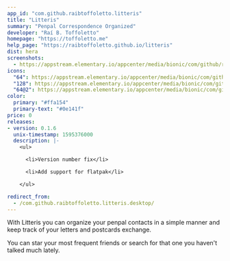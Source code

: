 ```yaml
---
app_id: "com.github.raibtoffoletto.litteris"
title: "Litteris"
summary: "Penpal Correspondence Organized"
developer: "Raí B. Toffoletto"
homepage: "https://toffoletto.me"
help_page: "https://raibtoffoletto.github.io/litteris"
dist: hera
screenshots:
  - https://appstream.elementary.io/appcenter/media/bionic/com/github/raibtoffoletto.litteris/87A1748CFDD38D46641853739D67DF31/screenshots/image-1_orig.png
icons:
  "64": https://appstream.elementary.io/appcenter/media/bionic/com/github/raibtoffoletto.litteris/87A1748CFDD38D46641853739D67DF31/icons/64x64/com.github.raibtoffoletto.litteris_com.github.raibtoffoletto.litteris.png
  "128": https://appstream.elementary.io/appcenter/media/bionic/com/github/raibtoffoletto.litteris/87A1748CFDD38D46641853739D67DF31/icons/128x128/com.github.raibtoffoletto.litteris_com.github.raibtoffoletto.litteris.png
  "64@2": https://appstream.elementary.io/appcenter/media/bionic/com/github/raibtoffoletto.litteris/87A1748CFDD38D46641853739D67DF31/icons/64x64@2/com.github.raibtoffoletto.litteris_com.github.raibtoffoletto.litteris.png
color:
  primary: "#ffa154"
  primary-text: "#0e141f"
price: 0
releases:
- version: 0.1.6
  unix-timestamp: 1595376000
  description: |-
    <ul>

      <li>Version number fix</li>

      <li>Add support for flatpak</li>

    </ul>

redirect_from:
  - /com.github.raibtoffoletto.litteris.desktop/
---
```

<p>With Litteris you can organize your penpal contacts in a simple manner and keep track of your letters and postcards exchange.</p>
<p>You can star your most frequent friends or search for that one you haven&apos;t talked much lately.</p>
